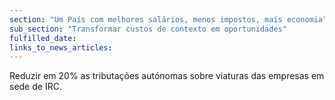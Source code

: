 ```yaml
---
section: "Um País com melhores salários, menos impostos, mais economia"
sub_section: "Transformar custos de contexto em oportunidades"
fulfilled_date:
links_to_news_articles:
---
```


Reduzir em 20% as tributações autónomas sobre viaturas das empresas em sede de IRC.
